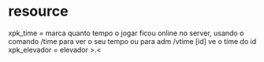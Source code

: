 # resource
xpk_time = marca quanto tempo o jogar ficou online no server, usando o comando /time para ver o seu tempo ou para adm /vtime [id] ve o time do id
 xpk_elevador = elevador >.<
